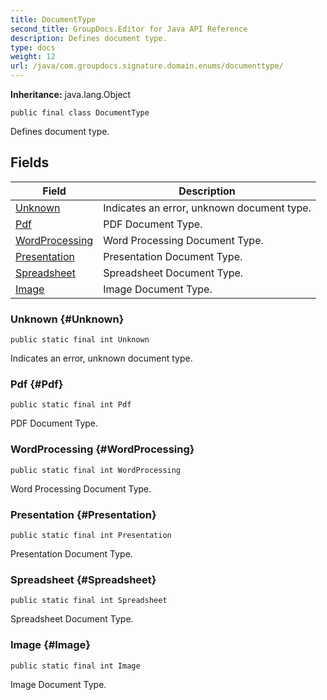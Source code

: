 ```yaml
---
title: DocumentType
second_title: GroupDocs.Editor for Java API Reference
description: Defines document type.
type: docs
weight: 12
url: /java/com.groupdocs.signature.domain.enums/documenttype/
---
```

**Inheritance:**
java.lang.Object
```
public final class DocumentType
```

Defines document type.
## Fields

| Field | Description |
| --- | --- |
| [Unknown](#Unknown) | Indicates an error, unknown document type. |
| [Pdf](#Pdf) | PDF Document Type. |
| [WordProcessing](#WordProcessing) | Word Processing Document Type. |
| [Presentation](#Presentation) | Presentation Document Type. |
| [Spreadsheet](#Spreadsheet) | Spreadsheet Document Type. |
| [Image](#Image) | Image Document Type. |
### Unknown {#Unknown}
```
public static final int Unknown
```


Indicates an error, unknown document type.

### Pdf {#Pdf}
```
public static final int Pdf
```


PDF Document Type.

### WordProcessing {#WordProcessing}
```
public static final int WordProcessing
```


Word Processing Document Type.

### Presentation {#Presentation}
```
public static final int Presentation
```


Presentation Document Type.

### Spreadsheet {#Spreadsheet}
```
public static final int Spreadsheet
```


Spreadsheet Document Type.

### Image {#Image}
```
public static final int Image
```


Image Document Type.

